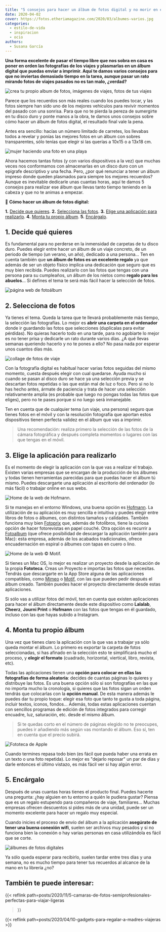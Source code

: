 ```yaml
---
title: "5 consejos para hacer un álbum de fotos digital y no morir en el intento"
date: 2020-04-02
cover: https://fotos.etheriamagazine.com/2020/03/albumes-varios.jpg
categories: 
  - estilo-de-vida
  - inspiracion
  - ocio
authors: 
  - Susana García
---
```


**Una forma excelente de pasar el tiempo libre que nos sobra en casa es poner en orden 
las fotografías de los viajes y plasmarlas en un álbum digital que puedas enviar a 
imprimir. Aquí te damos varios consejos para que no inviertas demasiado tiempo en la 
tarea, aunque pasar un rato mirando fotos de viajes pasados no es tan malo, ¿verdad?** 

![crea tu propio album de fotos, imágenes de viajes, fotos de tus viajes](https://fotos.etheriamagazine.com/2020/03/albumes-varios.jpg "No renuncies a imprimir tus álbumes de fotos.")

Parece que los recuerdos son más reales cuando los puedes tocar, y las fotos siempre han 
sido uno de los mejores vehículos para revivir momentos del pasado con una sonrisa. Para 
que no te pierda la pereza de sumergirte en tu disco duro y ponte manos a la obra, te 
damos unos consejos sobre cómo hacer un álbum de fotos digital, el resultado final vale 
la pena. 

Antes era sencillo: hacías un número limitado de carretes, los llevabas todos a revelar 
y ponías las mejores fotos en un álbum con sobres transparentes, sólo tenías que elegir 
si las querías a 10x15 o a 13x18 cm. 

![mujer haciendo una foto en una playa](https://fotos.etheriamagazine.com/2020/03/albumes-fotografa.jpg "Las fotografías forman parte de todos los viajes. © Nirmal Rajendharkumar")

Ahora hacemos tantas fotos (y con varios dispositivos a la vez) que muchas veces nos 
conformamos con almacenarlas en un disco duro con un epígrafe descriptivo y una fecha. 
Pero, ¿por qué renunciar a tener un álbum impreso donde queden plasmados para siempre 
los mejores recuerdos? Aunque es inevitable dedicarle unas cuantas horas, aquí te damos 
5 consejos para realizar ese álbum que llevas tanto tiempo teniendo en la cabeza y que 
no te animas a empezar. 

📌 **Cómo hacer un álbum de fotos digital:** 

**1.** [Decide que quieres](#Decide). **2.** [Selecciona las fotos](#Selecciona). **3.** 
[Elige una aplicación para realizarlo](#Elige). **4\.** [Monta tu propio álbum](#Monta). 
**5.** [Encárgalo](#Encarga). 

## 1\. Decide qué quieres

Es fundamental para no perderse en la inmensidad de carpetas de tu disco duro. Puedes 
elegir entre hacer un álbum de un viaje concreto, de un periodo de tiempo (un verano, un 
año), dedicado a una persona… Ten en cuenta también que **un álbum de fotos es un 
excelente regalo** ya que además de ser un objeto físico implica una dedicación que 
seguro que es muy bien recibida. Puedes realizarlo con las fotos que tengas con una 
persona para su cumpleaños, un álbum de los nietos como **regalo para los abuelos**… Si 
defines el tema te será más fácil hacer la selección de fotos. 

![página web de fotoálbum](https://fotos.etheriamagazine.com/2020/03/albumes-fotos-fotoalbum.jpg "Es fundamental elegir al principio el tipo de álbum que quieres. © Fotoalbum")

## 2\. Selecciona de fotos

Ya tienes el tema. Queda la tarea que te llevará probablemente más tiempo, la selección 
las fotografías. Lo mejor es **abrir una carpeta en el ordenador** donde ir guardando 
las fotos que selecciones (duplícalas para evitar pérdidas). No quieras hacerlo todo en 
una tarde, para no agobiarte lo mejor es no tener prisa y dedicarle un rato durante 
varios días. ¿A qué llevas semanas queriendo hacerlo y no te pones a ello? No pasa nada 
por esperar unos cuantos días más. 

![collage de fotos de viaje](https://fotos.etheriamagazine.com/2020/03/albumes-fotos.jpg "Elegir las fotografías es lo que te llevará más tiempo.")

Con la fotografía digital es habitual hacer varias fotos seguidas del mismo momento, 
cuesta después elegir con cual quedarse. Ayuda mucho si cuando se pasan al disco duro se 
hace ya una selección previa y se descartan fotos repetidas o las que están mal de luz o 
foco. Pero si no lo has hecho antes, ármate de paciencia y trata de hacer una selección 
relativamente amplia (es probable que luego no pongas todas las fotos que eliges), pero 
no te pases porque si no luego será inmanejable. 

Ten en cuenta que de cualquier tema (un viaje, una persona) seguro que tienes fotos en 
el móvil y con la resolución fotografía que aportan estos dispositivos tienen perfecta 
validez en el álbum que vas a imprimir. 

> Una recomendación: realiza primero la selección de las fotos de la cámara fotográfica y 
> después completa momentos o lugares con las que tengas en el móvil. 

## 3\. Elige la aplicación para realizarlo

Es el momento de elegir la aplicación con la que vas a realizar el trabajo. Existen 
varias empresas que se encargan de la producción de los álbumes y todas tienen 
herramientas parecidas para que puedas hacer el álbum tú mismo. Puedes descargarte una 
aplicación al escritorio del ordenador (lo más fácil) o trabajar online en sus webs. 

![Home de la web de Hofmann.](https://fotos.etheriamagazine.com/2020/03/albumes-hofmann.jpg "Home de la web de © Hofmann.")

Si te manejas en el entorno Windows, una buena opción es 
[Hofmann](https://www.hofmann.es). La utilización de su aplicación es muy sencilla e 
intuitiva y puedes elegir entre libros de fotos o álbumes, con distintos tamaños y 
calidades. También funciona muy bien [Fotoprix](https://www.fotoprix.com) que, además de 
fotolibros, tiene la curiosa opción de hacer fotorevistas en papel couché. Otra opción 
es recurrir a [Fotoalbum](https://www.fotoalbum.es/album-de-fotos) (que ofrece 
posibilidad de descargar la aplicación también para Mac): esta empresa, además de los 
acabados tradicionales, ofrece encuadernación en espiral o álbumes con tapas en cuero o 
lino. 

![Home de la web  © Motif.](https://fotos.etheriamagazine.com/2020/03/albumes-motif.jpg "Home de la web de © Motif.")

Si tienes un Mac OS, lo mejor es realizar un proyecto desde la aplicación de la propia 
**Fototeca**. Creas un Proyecto e importas las fotos que necesitas. Tendrás que 
descargarte en la App Store alguna de las aplicaciones compatibles, como 
[Mimeo](https://www.mimeophotos.com) o [Motif](https://www.motifphotos.com/es-es/), con 
las que pueden pedir después el álbum creado. También puedes hacer el proyecto 
directamente desde estas aplicaciones. 

Si sólo vas a utilizar fotos del móvil, ten en cuenta que existen aplicaciones para 
hacer el álbum directamente desde este dispositivo como **Lalalab**, **Cheerz**, 
**Journi Print** o **Hofmann** con las fotos que tengas en él guardado, incluso con las 
que hayas subido a Instagram. 

## 4\. Monta tu propio álbum

Una vez que tienes claro la aplicación con la que vas a trabajar ya sólo queda montar el 
álbum. Lo primero es exportar la carpeta de fotos seleccionadas, si has afinado en la 
selección esto te simplificará mucho el proceso, y **elegir el formato** (cuadrado, 
horizontal, viertical, libro, revista, etc). 

Todas las aplicaciones tienen una **opción para colocar en ellas las fotografías de 
forma aleatoria**: decides de cuantas páginas lo quieres y distribuye las fotos. Es una 
buena opción sólo si son fotografías en las que no importa mucho la cronología, si 
quieres que las fotos sigan un orden tendrás que colocarlas con la **opción manual**. De 
esta manera además le puedes dar tu propio toque: elegir esa foto que tanto te gusta a 
toda página, incluir textos, iconos, fondos… Además, todas estas aplicaciones cuentan 
con sencillos programas de edición de fotos integrados para corregir encuadre, luz, 
saturación, etc. desde el mismo álbum. 

> Si te quedas corto en el número de páginas elegido no te preocupes, puedes ir añadiendo 
> más según vas montando el álbum. Eso sí, ten en cuenta que el precio subirá. 

![Fototeca de Apple](https://fotos.etheriamagazine.com/2020/03/albumes-fotos-fototeca.jpg "Elaboración de un Proyecto en la Fototeca de Mac.")

Cuando termines repasa todo bien (es fácil que pueda haber una errata en un texto o una 
foto repetida). Lo mejor es "dejarlo reposar" un par de días y darle entonces el último 
vistazo, es más fácil ver si hay algún error. 

## 5\. Encárgalo

Después de unas cuantas horas tienes el producto final. Puedes hacerte una pregunta: 
¿hay alguien en tu entorno a quién le pudiera gustar? Piensa que es un regalo estupendo 
para compañeros de viaje, familiares… Muchas empresas ofrecen descuentos si pides más de 
una unidad, puede ser un momento excelente para hacer un regalo muy especial. 

Cuando inicies el proceso de envío del álbum a la aplicación **asegúrate de tener una 
buena conexión wifi**, suelen ser archivos muy pesados y si no funciona bien la conexión 
o hay varias personas en casa utilizándola es fácil que se corte. 

![álbumes de fotos digitales](https://fotos.etheriamagazine.com/2020/03/albumes-abiertos-fotos.jpg "Varios tipos de álbum.")

Ya sólo queda esperar para recibirlo, suelen tardar entre tres días y una semana, no es 
mucho tiempo para tener tus recuerdos al alcance de la mano en tu librería ¿no? 

## También te puede interesar:

{{< reflink 
path=posts/2020/11/5-camaras-de-fotos-semiprofesionales-perfectas-para-viajar-ligeras 
>}} 

{{< reflink path=posts/2020/04/10-gadgets-para-regalar-a-madres-viajeras >}}
